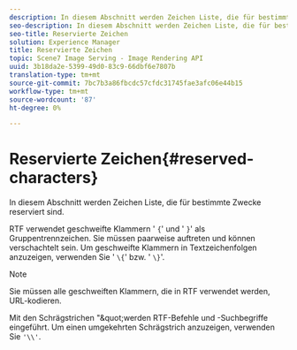 ```yaml
---
description: In diesem Abschnitt werden Zeichen Liste, die für bestimmte Zwecke reserviert sind.
seo-description: In diesem Abschnitt werden Zeichen Liste, die für bestimmte Zwecke reserviert sind.
seo-title: Reservierte Zeichen
solution: Experience Manager
title: Reservierte Zeichen
topic: Scene7 Image Serving - Image Rendering API
uuid: 3b18da2e-5399-49d0-83c9-66dbf6e7807b
translation-type: tm+mt
source-git-commit: 7bc7b3a86fbcdc57cfdc31745fae3afc06e44b15
workflow-type: tm+mt
source-wordcount: '87'
ht-degree: 0%

---
```



# Reservierte Zeichen{#reserved-characters}

In diesem Abschnitt werden Zeichen Liste, die für bestimmte Zwecke reserviert sind.

RTF verwendet geschweifte Klammern &#39; `{`&#39; und &#39; `}`&#39; als Gruppentrennzeichen. Sie müssen paarweise auftreten und können verschachtelt sein. Um geschweifte Klammern in Textzeichenfolgen anzuzeigen, verwenden Sie &#39; `\{`&#39; bzw. &#39; `\}`&#39;.

>[!NOTE]
>
>Sie müssen alle geschweiften Klammern, die in RTF verwendet werden, URL-kodieren.

Mit den Schrägstrichen &quot;\&quot;werden RTF-Befehle und -Suchbegriffe eingeführt. Um einen umgekehrten Schrägstrich anzuzeigen, verwenden Sie `'\\'`.
